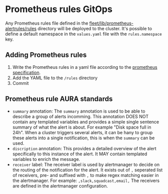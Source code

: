 # Prometheus rules GitOps

Any Prometheus rules file defined in the
[fleet/lib/prometheus-alertrules/rules](../../prometheus-alertrules/rules)
directory will be deployed to the cluster. It's possible to define a default
namespace in the `values.yaml` file with the `rules.namespace` key.

## Adding Prometheus rules

1. Write the Prometheus rules in a yaml file according to the [prometheus
   specification](https://prometheus.io/docs/prometheus/latest/configuration/alerting_rules/).
1. Add the YAML file to the `/rules` directory
1. Commit

## Prometheus rule AURA standards

* `summary` annotation: The `summary` annotation is used to be able to describe a
  group of alerts incomming. This annotation DOES NOT contain any templated
  variables and provides a simple single sentence summary of what the alert is
  about. For example "Disk space full in 24h". When a cluster triggers several
  alerts, it can be hany to group these alerts into a single notification, this
  is when the `summary` can be used.
* `discription` annotation: This provides a detailed overview of the alert
  specifically to this instance of the alert. It MAY contain templated variables
  to enrich the message.
* `receiver` label: The receiver label is used by alertmanager to decide on the
  routing of the notification for the alert. It exists out of `,` seperated list
  of receivers, pre- and suffixed with `,` to make regex matching easier in the
  alertmanager. For example: `,slack,squadcast,email,` The receivers are defined
  in the alertmanager configuration.
